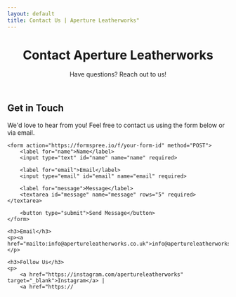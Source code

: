 ```yaml
---
layout: default
title: Contact Us | Aperture Leatherworks"
---
```


<header>
    <h1>Contact Aperture Leatherworks</h1>
    <p>Have questions? Reach out to us!</p>
</header>

<div class="container">
    <h2>Get in Touch</h2>
    <p>We'd love to hear from you! Feel free to contact us using the form below or via email.</p>

    <form action="https://formspree.io/f/your-form-id" method="POST">
        <label for="name">Name</label>
        <input type="text" id="name" name="name" required>

        <label for="email">Email</label>
        <input type="email" id="email" name="email" required>

        <label for="message">Message</label>
        <textarea id="message" name="message" rows="5" required></textarea>

        <button type="submit">Send Message</button>
    </form>

    <h3>Email</h3>
    <p><a href="mailto:info@apertureleatherworks.co.uk">info@apertureleatherworks.co.uk</a></p>

    <h3>Follow Us</h3>
    <p>
        <a href="https://instagram.com/apertureleatherworks" target="_blank">Instagram</a> |
        <a href="https://
